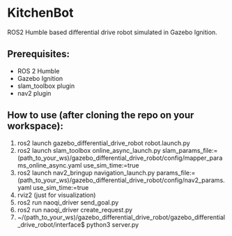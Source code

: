 # KitchenBot
ROS2 Humble based differential drive robot simulated in Gazebo Ignition.

## Prerequisites:
- ROS 2 Humble
- Gazebo Ignition
- slam_toolbox plugin
- nav2 plugin

## How to use (after cloning the repo on your workspace):
1. ros2 launch gazebo_differential_drive_robot robot.launch.py
2. ros2 launch slam_toolbox online_async_launch.py slam_params_file:=(path_to_your_ws)/gazebo_differential_drive_robot/config/mapper_params_online_async.yaml use_sim_time:=true
3. ros2 launch nav2_bringup navigation_launch.py params_file:=(path_to_your_ws)/gazebo_differential_drive_robot/config/nav2_params.yaml use_sim_time:=true
4. rviz2 (just for visualization)
5. ros2 run naoqi_driver send_goal.py
6. ros2 run naoqi_driver create_request.py
7. ~/(path_to_your_ws)/gazebo_differential_drive_robot/gazebo_differential_drive_robot/interface$ python3 server.py 
